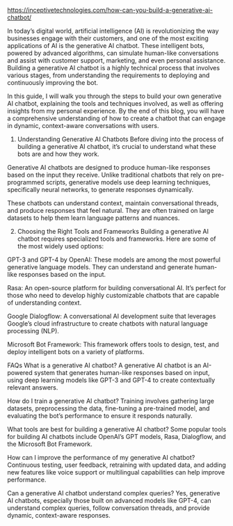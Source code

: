 https://inceptivetechnologies.com/how-can-you-build-a-generative-ai-chatbot/


In today’s digital world, artificial intelligence (AI) is revolutionizing the way businesses engage with their customers, and one of the most exciting applications of AI is the generative AI chatbot. These intelligent bots, powered by advanced algorithms, can simulate human-like conversations and assist with customer support, marketing, and even personal assistance. Building a generative AI chatbot is a highly technical process that involves various stages, from understanding the requirements to deploying and continuously improving the bot.

In this guide, I will walk you through the steps to build your own generative AI chatbot, explaining the tools and techniques involved, as well as offering insights from my personal experience. By the end of this blog, you will have a comprehensive understanding of how to create a chatbot that can engage in dynamic, context-aware conversations with users.

1. Understanding Generative AI Chatbots
Before diving into the process of building a generative AI chatbot, it’s crucial to understand what these bots are and how they work.

Generative AI chatbots are designed to produce human-like responses based on the input they receive. Unlike traditional chatbots that rely on pre-programmed scripts, generative models use deep learning techniques, specifically neural networks, to generate responses dynamically.

These chatbots can understand context, maintain conversational threads, and produce responses that feel natural. They are often trained on large datasets to help them learn language patterns and nuances.

2. Choosing the Right Tools and Frameworks
Building a generative AI chatbot requires specialized tools and frameworks. Here are some of the most widely used options:

GPT-3 and GPT-4 by OpenAI: These models are among the most powerful generative language models. They can understand and generate human-like responses based on the input.

Rasa: An open-source platform for building conversational AI. It’s perfect for those who need to develop highly customizable chatbots that are capable of understanding context.

Google Dialogflow: A conversational AI development suite that leverages Google’s cloud infrastructure to create chatbots with natural language processing (NLP).

Microsoft Bot Framework: This framework offers tools to design, test, and deploy intelligent bots on a variety of platforms.

FAQs
What is a generative AI chatbot?
A generative AI chatbot is an AI-powered system that generates human-like responses based on input, using deep learning models like GPT-3 and GPT-4 to create contextually relevant answers.

How do I train a generative AI chatbot?
Training involves gathering large datasets, preprocessing the data, fine-tuning a pre-trained model, and evaluating the bot’s performance to ensure it responds naturally.

What tools are best for building a generative AI chatbot?
Some popular tools for building AI chatbots include OpenAI’s GPT models, Rasa, Dialogflow, and the Microsoft Bot Framework.

How can I improve the performance of my generative AI chatbot?
Continuous testing, user feedback, retraining with updated data, and adding new features like voice support or multilingual capabilities can help improve performance.

Can a generative AI chatbot understand complex queries?
Yes, generative AI chatbots, especially those built on advanced models like GPT-4, can understand complex queries, follow conversation threads, and provide dynamic, context-aware responses.
